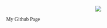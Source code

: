 <!-- ### Hi there 👋 -->

<!--
**bdotdub/bdotdub** is a ✨ _special_ ✨ repository because its `README.md` (this file) appears on your GitHub profile.

Here are some ideas to get you started:

- 🔭 I’m currently working on ...
- 🌱 I’m currently learning ...
- 👯 I’m looking to collaborate on ...
- 🤔 I’m looking for help with ...
- 💬 Ask me about ...
- 📫 How to reach me: ...
- 😄 Pronouns: ...
- ⚡ Fun fact: ...
-->

<center>
<img src="https://web.archive.org/web/20091026214418im_/http://geocities.com/heroes.community/welcome.gif" />
</center>

<p style="font-family: Comic Sans, serif">My Github Page</p>
